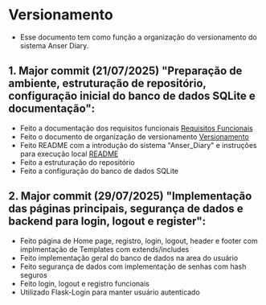 # Versionamento
- Esse documento tem como função a organização do versionamento do sistema Anser Diary. 

## 1. Major commit (21/07/2025) "Preparação de ambiente, estruturação de repositório, configuração inicial do banco de dados SQLite e documentação":

- Feito a documentação dos requisitos funcionais <a href='/docs/requisitos_funcionais.md'>Requisitos Funcionais</a>
- Feito o documento de organização de versionamento <a href='/docs/versionamento.md'>Versionamento</a>
- Feito README com a introdução do sistema "Anser_Diary" e instruções para execução local <a href='/README.md'>README</a>
- Feito a estruturação do repositório
- Feito a configuração do banco de dados SQLite

## 2. Major commit (29/07/2025) "Implementação das páginas principais, segurança de dados e backend para login, logout e register":

- Feito página de Home page, registro, login, logout, header e footer com implmentação de Templates com extends/includes
- Feito implementação geral do banco de dados na area do usuário
- Feito segurança de dados com implementação de senhas com hash seguros  
- Feito login, logout e registro funcionais
- Utilizado Flask-Login para manter usuário autenticado
